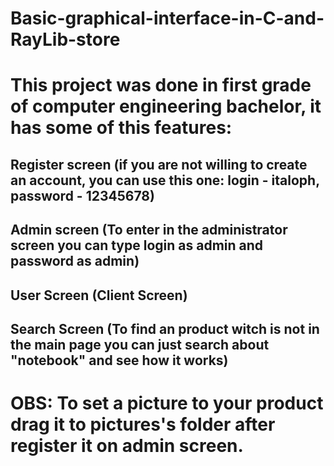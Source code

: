 # Basic-graphical-interface-in-C-and-RayLib-store

# This project was done in first grade of computer engineering bachelor, it has some of this features:<br />

## Register screen (if you are not willing to create an account, you can use this one: login - italoph, password - 12345678)<br />
## Admin screen (To enter in the administrator screen you can type login as admin and password as admin)<br />
## User Screen (Client Screen)<br />
## Search Screen (To find an product witch is not in the main page you can just search about "notebook" and see how it works)<br />


# OBS: To set a picture to your product drag it to pictures's folder after register it on admin screen.<br />
